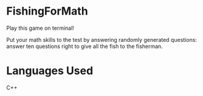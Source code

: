 # FishingForMath

Play this game on terminal!

Put your math skills to the test by answering randomly generated questions: answer ten questions right to give all the fish to the fisherman.

# Languages Used
C++
